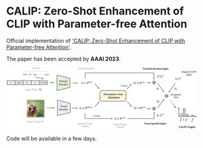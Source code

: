 # CALIP: Zero-Shot Enhancement of CLIP with Parameter-free Attention
Official implementation of ['CALIP: Zero-Shot Enhancement of CLIP with Parameter-free Attention'](https://arxiv.org/pdf/2209.14169.pdf).

The paper has been accepted by **AAAI 2023**.

<div align="center">
  <img src="calip.png"/>
</div>

Code will be available in a few days.
